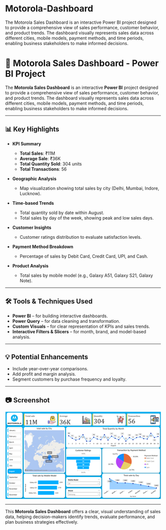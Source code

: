 # Motorola-Dashboard
The Motorola Sales Dashboard is an interactive Power BI project designed to provide a comprehensive view of sales performance, customer behavior, and product trends. The dashboard visually represents sales data across different cities, mobile models, payment methods, and time periods, enabling business stakeholders to make informed decisions.
# 📱 Motorola Sales Dashboard - Power BI Project

The **Motorola Sales Dashboard** is an interactive **Power BI** project designed to provide a comprehensive view of sales performance, customer behavior, and product trends. The dashboard visually represents sales data across different cities, mobile models, payment methods, and time periods, enabling business stakeholders to make informed decisions.

---

## 📊 Key Highlights

- **KPI Summary**
  - **Total Sales**: ₹11M
  - **Average Sale**: ₹36K
  - **Total Quantity Sold**: 304 units
  - **Total Transactions**: 56

- **Geographic Analysis**
  - Map visualization showing total sales by city (Delhi, Mumbai, Indore, Lucknow).

- **Time-based Trends**
  - Total quantity sold by date within August.
  - Total sales by day of the week, showing peak and low sales days.

- **Customer Insights**
  - Customer ratings distribution to evaluate satisfaction levels.

- **Payment Method Breakdown**
  - Percentage of sales by Debit Card, Credit Card, UPI, and Cash.

- **Product Analysis**
  - Total sales by mobile model (e.g., Galaxy A51, Galaxy S21, Galaxy Note).

---

## 🛠 Tools & Techniques Used
- **Power BI** – for building interactive dashboards.
- **Power Query** – for data cleaning and transformation.
- **Custom Visuals** – for clear representation of KPIs and sales trends.
- **Interactive Filters & Slicers** – for month, brand, and model-based analysis.

---

## 💡 Potential Enhancements
- Include year-over-year comparisons.
- Add profit and margin analysis.
- Segment customers by purchase frequency and loyalty.

---

## 📷 Screenshot
![Motorola Sales Dashboard](img1.png)

---

This **Motorola Sales Dashboard** offers a clear, visual understanding of sales data, helping decision-makers identify trends, evaluate performance, and plan business strategies effectively.
